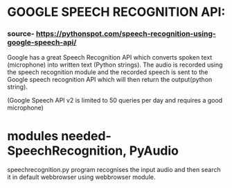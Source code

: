 # GOOGLE SPEECH RECOGNITION API:

### source- https://pythonspot.com/speech-recognition-using-google-speech-api/

Google has a great Speech Recognition API which converts spoken text (microphone) into written text (Python strings).
The audio is recorded using the speech recognition module and the recorded speech is sent to the Google speech recognition API which will then return the output(python string).

(Google Speech API v2 is limited to 50 queries per day and requires a good microphone)

# modules needed- SpeechRecognition, PyAudio

speechrecognition.py program recognises the input audio and then search it in default webbrowser using webbrowser module.
